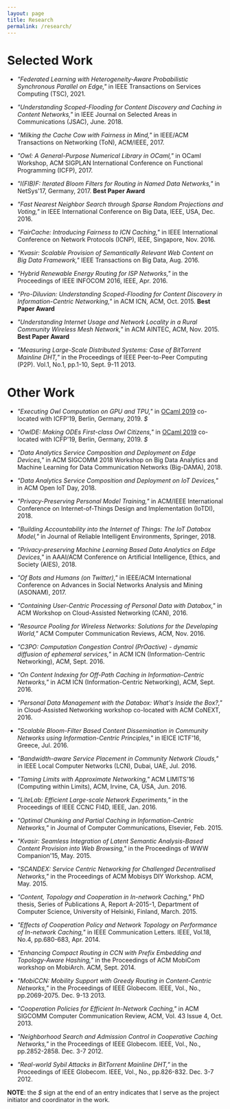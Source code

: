 ```yaml
---
layout: page
title: Research
permalink: /research/
---
```


Selected Work
================

- _"Federated Learning with Heterogeneity-Aware Probabilistic Synchronous Parallel on Edge,"_ in IEEE Transactions on Services Computing (TSC), 2021.

- _"Understanding Scoped-Flooding for Content Discovery and Caching in Content Networks,"_ in IEEE Journal on Selected Areas in Communications (JSAC), June. 2018.

- _"Milking the Cache Cow with Fairness in Mind,"_ in IEEE/ACM Transactions on Networking (ToN), ACM/IEEE, 2017.

- _"Owl: A General-Purpose Numerical Library in OCaml,"_ in OCaml Workshop, ACM SIGPLAN International Conference on Functional Programming (ICFP), 2017.

- _"I(FIB)F: Iterated Bloom Filters for Routing in Named Data Networks,"_ in NetSys'17, Germany, 2017. **Best Paper Award**

- _"Fast Nearest Neighbor Search through Sparse Random Projections and Voting,"_ in IEEE International Conference on Big Data, IEEE, USA, Dec. 2016.

- _"FairCache: Introducing Fairness to ICN Caching,"_ in IEEE International Conference on Network Protocols (ICNP), IEEE, Singapore, Nov. 2016.

- _"Kvasir: Scalable Provision of Semantically Relevant Web Content on Big Data Framework,"_ IEEE Transactions on Big Data, Aug. 2016.

- _"Hybrid Renewable Energy Routing for ISP Networks,"_ in the Proceedings of IEEE INFOCOM 2016, IEEE, Apr. 2016.

- _"Pro-Diluvian: Understanding Scoped-Flooding for Content Discovery in Information-Centric Networking,"_ in ACM ICN, ACM, Oct. 2015. **Best Paper Award**

- _"Understanding Internet Usage and Network Locality in a Rural Community Wireless Mesh Network,"_ in ACM AINTEC, ACM, Nov. 2015. **Best Paper Award**

- _"Measuring Large-Scale Distributed Systems: Case of BitTorrent Mainline DHT,"_ in the Proceedings of IEEE Peer-to-Peer Computing (P2P). Vol.1, No.1, pp.1-10, Sept. 9-11 2013.



Other Work
================

- _"Executing Owl Computation on GPU and TPU,"_ in [OCaml 2019](https://icfp19.sigplan.org/home/ocaml-2019) co-located with ICFP'19, Berlin, Germany, 2019. *$*

- _"OwlDE: Making ODEs First-class Owl Citizens,"_ in [OCaml 2019](https://icfp19.sigplan.org/home/ocaml-2019) co-located with ICFP'19, Berlin, Germany, 2019. *$*

- _"Data Analytics Service Composition and Deployment on Edge Devices,"_ in ACM SIGCOMM 2018 Workshop on Big Data Analytics and Machine Learning for Data Communication Networks (Big-DAMA), 2018.

- _"Data Analytics Service Composition and Deployment on IoT Devices,"_ in ACM Open IoT Day, 2018.

- _"Privacy-Preserving Personal Model Training,"_ in  ACM/IEEE International Conference on Internet-of-Things Design and Implementation (IoTDI), 2018.

- _"Building Accountability into the Internet of Things: The IoT Databox Model,"_ in Journal of Reliable Intelligent Environments, Springer, 2018.

- _"Privacy-preserving Machine Learning Based Data Analytics on Edge Devices,"_ in AAAI/ACM Conference on Artificial Intelligence, Ethics, and Society (AIES), 2018.

- _"Of Bots and Humans (on Twitter),"_ in IEEE/ACM International Conference on Advances in Social Networks Analysis and Mining (ASONAM), 2017.

- _"Containing User-Centric Processing of Personal Data with Databox,"_ in ACM Workshop on Cloud-Assisted Networking (CAN), 2016.

- _"Resource Pooling for Wireless Networks: Solutions for the Developing World,"_ ACM Computer Communication Reviews, ACM, Nov. 2016.

- _"C3PO: Computation Congestion Control (PrOactive) - dynamic diffusion of ephemeral services,"_ in ACM ICN (Information-Centric Networking), ACM, Sept. 2016.

- _"On Content Indexing for Off-Path Caching in Information-Centric Networks,"_ in ACM ICN (Information-Centric Networking), ACM, Sept. 2016.

- _"Personal Data Management with the Databox: What's Inside the Box?,"_ in Cloud-Assisted Networking workshop co-located with ACM CoNEXT, 2016.

- _"Scalable Bloom-Filter Based Content Dissemination in Community Networks using Information-Centric Principles,"_ in IEICE ICTF'16, Greece, Jul. 2016.

- _"Bandwidth-aware Service Placement in Community Network Clouds,"_ in IEEE Local Computer Networks (LCN), Dubai, UAE, Jul. 2016.

- _"Taming Limits with Approximate Networking,"_ ACM LIMITS'16 (Computing within Limits), ACM, Irvine, CA, USA, Jun. 2016.

- _"LiteLab: Efficient Large-scale Network Experiments,"_ in the Proceedings of IEEE CCNC FI4D, IEEE, Jan. 2016.

- _"Optimal Chunking and Partial Caching in Information-Centric Networks,"_ in Journal of Computer Communications, Elsevier, Feb. 2015.

- _"Kvasir: Seamless Integration of Latent Semantic Analysis-Based Content Provision into Web Browsing,"_ in the Proceedings of WWW Companion'15, May. 2015.

- _"SCANDEX: Service Centric Networking for Challenged Decentralised Networks,"_ in the Proceedings of ACM Mobisys DIY Workshop. ACM, May. 2015.

- _"Content, Topology and Cooperation in In-network Caching,"_ PhD thesis, Series of Publications A, Report A-2015-1, Department of Computer Science, University of Helsinki, Finland, March. 2015.

- _"Effects of Cooperation Policy and Network Topology on Performance of In-network Caching,"_ in IEEE Communication Letters. IEEE, Vol.18, No.4, pp.680-683, Apr. 2014.

- _"Enhancing Compact Routing in CCN with Prefix Embedding and Topology-Aware Hashing,"_ in the Proceedings of ACM MobiCom workshop on MobiArch. ACM, Sept. 2014.

- _"MobiCCN: Mobility Support with Greedy Routing in Content-Centric Networks,"_ in the Proceedings of IEEE Globecom. IEEE, Vol., No., pp.2069-2075. Dec. 9-13 2013.

- _"Cooperation Policies for Efficient In-Network Caching,"_ in ACM SIGCOMM Computer Communication Review, ACM, Vol. 43 Issue 4, Oct. 2013.

- _"Neighborhood Search and Admission Control in Cooperative Caching Networks,"_ in the Proceedings of IEEE Globecom. IEEE, Vol., No., pp.2852-2858. Dec. 3-7 2012.

- _"Real-world Sybil Attacks in BitTorrent Mainline DHT,"_ in the Proceedings of IEEE Globecom. IEEE, Vol., No., pp.826-832. Dec. 3-7 2012.



**NOTE**: the *$* sign at the end of an entry indicates that I serve as the project initiator and coordinator in the work.
